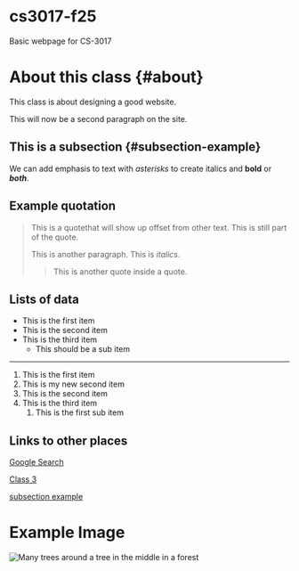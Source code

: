 # cs3017-f25
Basic webpage for CS-3017

# About this class {#about}
This class is about designing a good website.

This will now be a second paragraph on the site.

## This is a subsection {#subsection-example}
We can add emphasis to text with *asterisks* to create italics and **bold** or ***both***.

## Example quotation


> This is a quotethat will show up offset from other text.
> This is still part of the quote.
> 
> This is another paragraph. This is *italics*.
>
> > This is another quote inside a quote.


## Lists of data

+ This is the first item
+ This is the second item
+ This is the third item
    + This should be a sub item

-------------------------------------------------

1. This is the first item
2. This is my new second item
3. This is the second item
4. This is the third item
     1. This is the first sub item
  
## Links to other places
[Google Search](https://www.google.com/)

[Class 3](class3)

[subsection example](#subsection-example)

# Example Image
![Many trees around a tree in the middle in a forest](pexels-veeterzy-38136.jpg)    


